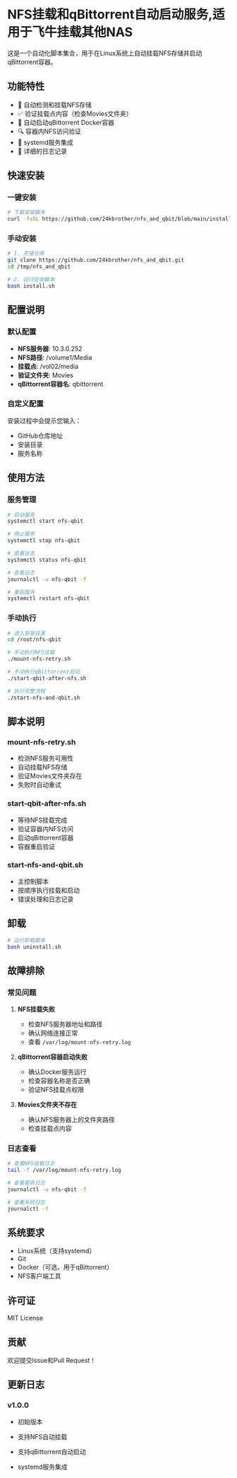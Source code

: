 # NFS挂载和qBittorrent自动启动服务,适用于飞牛挂载其他NAS

这是一个自动化脚本集合，用于在Linux系统上自动挂载NFS存储并启动qBittorrent容器。

## 功能特性

- 🔄 自动检测和挂载NFS存储
- ✅ 验证挂载点内容（检查Movies文件夹）
- 🐳 自动启动qBittorrent Docker容器
- 🔍 容器内NFS访问验证
- 🚀 systemd服务集成
- 📝 详细的日志记录

## 快速安装

### 一键安装

```bash
# 下载安装脚本
curl -fsSL https://github.com/24kbrother/nfs_and_qbit/blob/main/install.sh | bash
```

### 手动安装

```bash
# 1. 克隆仓库
git clone https://github.com/24kbrother/nfs_and_qbit.git
cd /tmp/nfs_and_qbit

# 2. 运行安装脚本
bash install.sh
```

## 配置说明

### 默认配置

- **NFS服务器**: 10.3.0.252
- **NFS路径**: /volume1/Media
- **挂载点**: /vol02/media
- **验证文件夹**: Movies
- **qBittorrent容器名**: qbittorrent

### 自定义配置

安装过程中会提示您输入：
- GitHub仓库地址
- 安装目录
- 服务名称

## 使用方法

### 服务管理

```bash
# 启动服务
systemctl start nfs-qbit

# 停止服务
systemctl stop nfs-qbit

# 查看状态
systemctl status nfs-qbit

# 查看日志
journalctl -u nfs-qbit -f

# 重启服务
systemctl restart nfs-qbit
```

### 手动执行

```bash
# 进入安装目录
cd /root/nfs-qbit

# 手动执行NFS挂载
./mount-nfs-retry.sh

# 手动执行qBittorrent启动
./start-qbit-after-nfs.sh

# 执行完整流程
./start-nfs-and-qbit.sh
```

## 脚本说明

### mount-nfs-retry.sh
- 检测NFS服务可用性
- 自动挂载NFS存储
- 验证Movies文件夹存在
- 失败时自动重试

### start-qbit-after-nfs.sh
- 等待NFS挂载完成
- 验证容器内NFS访问
- 启动qBittorrent容器
- 容器重启验证

### start-nfs-and-qbit.sh
- 主控制脚本
- 按顺序执行挂载和启动
- 错误处理和日志记录

## 卸载

```bash
# 运行卸载脚本
bash uninstall.sh
```

## 故障排除

### 常见问题

1. **NFS挂载失败**
   - 检查NFS服务器地址和路径
   - 确认网络连接正常
   - 查看 `/var/log/mount-nfs-retry.log`

2. **qBittorrent容器启动失败**
   - 确认Docker服务运行
   - 检查容器名称是否正确
   - 验证NFS挂载点权限

3. **Movies文件夹不存在**
   - 确认NFS服务器上的文件夹路径
   - 检查挂载点内容

### 日志查看

```bash
# 查看NFS挂载日志
tail -f /var/log/mount-nfs-retry.log

# 查看服务日志
journalctl -u nfs-qbit -f

# 查看系统日志
journalctl -f
```

## 系统要求

- Linux系统（支持systemd）
- Git
- Docker（可选，用于qBittorrent）
- NFS客户端工具

## 许可证

MIT License

## 贡献

欢迎提交Issue和Pull Request！

## 更新日志

### v1.0.0
- 初始版本
- 支持NFS自动挂载
- 支持qBittorrent自动启动

- systemd服务集成 
